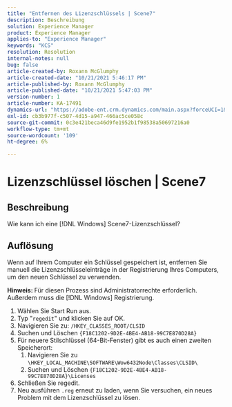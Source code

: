 ```yaml
---
title: "Entfernen des Lizenzschlüssels | Scene7"
description: Beschreibung
solution: Experience Manager
product: Experience Manager
applies-to: "Experience Manager"
keywords: "KCS"
resolution: Resolution
internal-notes: null
bug: false
article-created-by: Roxann McGlumphy
article-created-date: "10/21/2021 5:46:17 PM"
article-published-by: Roxann McGlumphy
article-published-date: "10/21/2021 5:47:03 PM"
version-number: 1
article-number: KA-17491
dynamics-url: "https://adobe-ent.crm.dynamics.com/main.aspx?forceUCI=1&pagetype=entityrecord&etn=knowledgearticle&id=91bc42c4-9632-ec11-b6e5-000d3a5ba97a"
exl-id: cb3b977f-c507-4d15-a947-466ac5ce058c
source-git-commit: 0c3e421beca46d9fe1952b1f98538a50697216a0
workflow-type: tm+mt
source-wordcount: '109'
ht-degree: 6%

---
```


# Lizenzschlüssel löschen | Scene7

## Beschreibung


Wie kann ich eine [!DNL Windows] Scene7-Lizenzschlüssel?


## Auflösung


Wenn auf Ihrem Computer ein Schlüssel gespeichert ist, entfernen Sie manuell die Lizenzschlüsseleinträge in der Registrierung Ihres Computers, um den neuen Schlüssel zu verwenden.

<b>Hinweis: </b>Für diesen Prozess sind Administratorrechte erforderlich. Außerdem muss die [!DNL Windows] Registrierung.

1. Wählen Sie Start Run aus.
2. Typ &quot;`regedit`&quot; und klicken Sie auf OK.
3. Navigieren Sie zu: `/HKEY_CLASSES_ROOT/CLSID`
4. Suchen und Löschen `{F18C1202-9D2E-4BE4-AB18-99C7E870D28A}`
5. Für neuere Stilschlüssel (64-Bit-Fenster) gibt es auch einen zweiten Speicherort:
   1. Navigieren Sie zu `\HKEY_LOCAL_MACHINE\SOFTWARE\Wow6432Node\Classes\CLSID\`
   2. Suchen und Löschen `{F18C1202-9D2E-4BE4-AB18-99C7E870D28A}\Licenses`
6. Schließen Sie regedit.
7. Neu ausführen `.reg` erneut zu laden, wenn Sie versuchen, ein neues Problem mit dem Lizenzschlüssel zu lösen.
